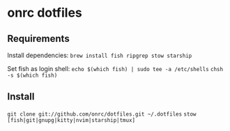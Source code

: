 # onrc dotfiles

## Requirements

Install dependencies:
`brew install fish ripgrep stow starship`

Set fish as login shell:
`echo $(which fish) | sudo tee -a /etc/shells`
`chsh -s $(which fish)`

## Install
`git clone git://github.com/onrc/dotfiles.git ~/.dotfiles`
`stow [fish|git|gnupg|kitty|nvim|starship|tmux]`
